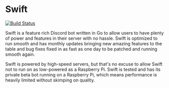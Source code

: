 # Swift
[![Build Status](https://travis-ci.com/doamatto/swiftbot.svg?branch=master)](https://travis-ci.com/doamatto/swiftbot)

Swift is a feature rich Discord bot written in Go to allow users to have plenty of power and features in their server with no hassle. Swift is optimized to run smooth and has monthly updates bringing new amazing features to the table and bug fixes fixed in as fast as one day to be patched and running smooth again.

Swift is powered by high-speed servers, but that's no excuse to allow Swift not to run on as low-powered as a Raspberry Pi. Swift is tested and has its private beta bot running on a Raspberry Pi, which means performance is heavily limited without skimping on quality.
